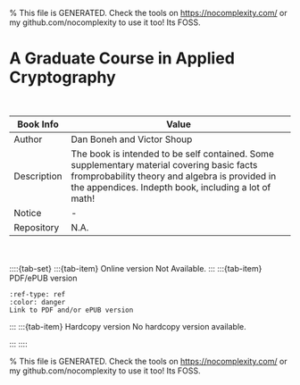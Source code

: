 
% This file is GENERATED. Check the tools on https://nocomplexity.com/ or my github.com/nocomplexity to use it too! Its FOSS. 

# A Graduate Course in Applied Cryptography


<br />

| Book Info | Value |
| --- | --- |
| Author | Dan Boneh   and   Victor Shoup |
| Description | The book is intended to be self contained. Some supplementary material covering basic facts fromprobability theory and algebra is provided in the appendices. Indepth book, including a lot of math!  |
| Notice |  -  |
| Repository | N.A. |

<br /><br />
::::{tab-set} 
:::{tab-item} Online version 
Not Available.
:::
:::{tab-item} PDF/ePUB version 

```{button-link} https://toc.cryptobook.us/book.pdf 
:ref-type: ref 
:color: danger 
Link to PDF and/or ePUB version
```


:::
:::{tab-item} Hardcopy version
No hardcopy version available.

:::
::::


% This file is GENERATED. Check the tools on https://nocomplexity.com/ or my github.com/nocomplexity to use it too! Its FOSS. 

